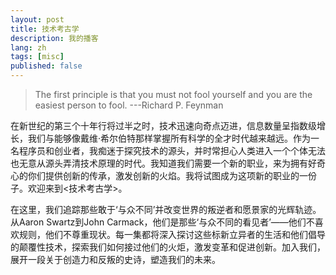 ```yaml
---
layout: post
title: 技术考古学
description: 我的播客
lang: zh
tags: [misc]
published: false
---
```



<style>
.highlight-left {margin-left: 0}
</style>

> The first principle is that you must not fool yourself and you are the easiest person to fool. ---Richard P. Feynman

在新世纪的第三个十年行将过半之时，技术迅速向奇点迈进，信息数量呈指数级增长，我们与能够像戴维·希尔伯特那样掌握所有科学的全才时代越来越远。作为一名程序员和创业者，我痴迷于探究技术的源头，并时常担心人类进入一个个体无法也无意从源头弄清技术原理的时代。我知道我们需要一个新的职业，来为拥有好奇心的你们提供创新的传承，激发创新的火焰。我将试图成为这项新的职业的一份子。欢迎来到<技术考古学>。

在这里，我们追踪那些敢于‘与众不同’并改变世界的叛逆者和愿景家的光辉轨迹。从Aaron Swartz到John Carmack，他们是那些‘与众不同的看见者’——他们不喜欢规则，他们不尊重现状。每一集都将深入探讨这些标新立异者的生活和他们倡导的颠覆性技术，探索我们如何接过他们的火炬，激发变革和促进创新。加入我们，展开一段关于创造力和反叛的史诗，塑造我们的未来。